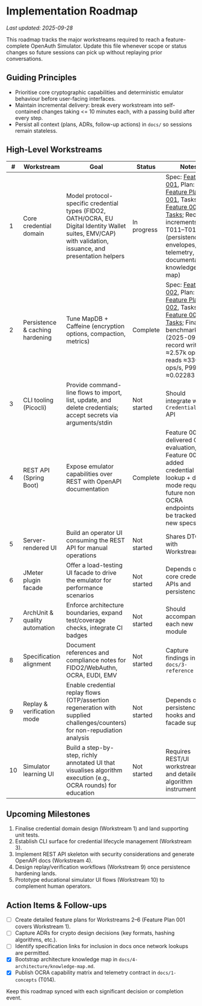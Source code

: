 # Implementation Roadmap

_Last updated: 2025-09-28_

This roadmap tracks the major workstreams required to reach a feature-complete OpenAuth Simulator. Update this file whenever scope or status changes so future sessions can pick up without replaying prior conversations.

## Guiding Principles

- Prioritise core cryptographic capabilities and deterministic emulator behaviour before user-facing interfaces.
- Maintain incremental delivery: break every workstream into self-contained changes taking &lt;= 10 minutes each, with a passing build after every step.
- Persist all context (plans, ADRs, follow-up actions) in `docs/` so sessions remain stateless.

## High-Level Workstreams

| # | Workstream | Goal | Status | Notes |
|---|------------|------|--------|-------|
| 1 | Core credential domain | Model protocol-specific credential types (FIDO2, OATH/OCRA, EU Digital Identity Wallet suites, EMV/CAP) with validation, issuance, and presentation helpers | In progress | Spec: [Feature 001](specs/feature-001-core-credential-domain.md), Plan: [Feature Plan 001](feature-plan-001-core-domain.md), Tasks: [Feature 001 Tasks](tasks/feature-001-core-credential-domain.md); Recent increments: T011–T015 (persistence envelopes, telemetry, documentation, knowledge map) |
| 2 | Persistence & caching hardening | Tune MapDB + Caffeine (encryption options, compaction, metrics) | Complete | Spec: [Feature 002](specs/feature-002-persistence-hardening.md), Plan: [Feature Plan 002](feature-plan-002-persistence-hardening.md), Tasks: [Feature 002 Tasks](tasks/feature-002-persistence-hardening.md); Final benchmarks (2025-09-28) record writes ≈2.57k ops/s, reads ≈330k ops/s, P99 ≈0.02283 ms |
| 3 | CLI tooling (Picocli) | Provide command-line flows to import, list, update, and delete credentials; accept secrets via arguments/stdin | Not started | Should integrate with `CredentialStore` API |
| 4 | REST API (Spring Boot) | Expose emulator capabilities over REST with OpenAPI documentation | Complete | Feature 003 delivered OCRA evaluation, Feature 004 added credential lookup + dual-mode requests; future non-OCRA endpoints will be tracked via new specs |
| 5 | Server-rendered UI | Build an operator UI consuming the REST API for manual operations | Not started | Shares DTOs with Workstream 4 |
| 6 | JMeter plugin facade | Offer a load-testing UI facade to drive the emulator for performance scenarios | Not started | Depends on core credential APIs and persistence |
| 7 | ArchUnit & quality automation | Enforce architecture boundaries, expand test/coverage checks, integrate CI badges | Not started | Should accompany each new module |
| 8 | Specification alignment | Document references and compliance notes for FIDO2/WebAuthn, OCRA, EUDI, EMV | Not started | Capture findings in `docs/3-reference` |
| 9 | Replay & verification mode | Enable credential replay flows (OTP/assertion regeneration with supplied challenges/counters) for non-repudiation analysis | Not started | Depends on persistence hooks and facade support |
| 10 | Simulator learning UI | Build a step-by-step, richly annotated UI that visualises algorithm execution (e.g., OCRA rounds) for education | Not started | Requires REST/UI workstreams and detailed algorithm instrumentation |

## Upcoming Milestones

1. Finalise credential domain design (Workstream 1) and land supporting unit tests.
2. Establish CLI surface for credential lifecycle management (Workstream 3).
3. Implement REST API skeleton with security considerations and generate OpenAPI docs (Workstream 4).
4. Design replay/verification workflows (Workstream 9) once persistence hardening lands.
5. Prototype educational simulator UI flows (Workstream 10) to complement human operators.

## Action Items & Follow-ups

- [ ] Create detailed feature plans for Workstreams 2–6 (Feature Plan 001 covers Workstream 1).
- [ ] Capture ADRs for crypto design decisions (key formats, hashing algorithms, etc.).
- [ ] Identify specification links for inclusion in docs once network lookups are permitted.
- [x] Bootstrap architecture knowledge map in `docs/4-architecture/knowledge-map.md`.
- [x] Publish OCRA capability matrix and telemetry contract in `docs/1-concepts` (T014).

Keep this roadmap synced with each significant decision or completion event.
